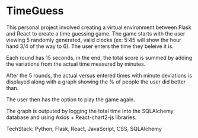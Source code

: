 # TimeGuess

This personal project involved creating a virtual environment between Flask and React to create a time guessing game. The game starts with the user
viewing 5 randomly generated, valid clocks (ex: 5:45 will show the hour hand 3/4 of the way to 6). The user enters the time they beleive it is.

Each round has 15 seconds, in the end, the total score is summed by adding the variations from the actual time measured by minutes. 

After the 5 rounds, the actual versus entered times with minute deviations is displayed along with a graph showing the % of people the user did better than.

The user then has the option to play the game again.

The graph is outputed by logging the total time into the SQLAlchemy database and using Axios + React-chart2-js libraries. 

TechStack: Python, Flask, React, JavaScript, CSS, SQLAlchemy